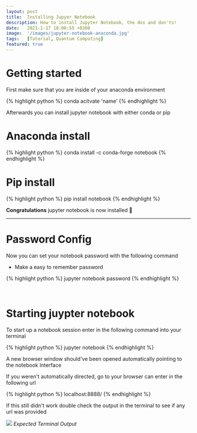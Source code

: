 ```yaml
---
layout: post
title:  Installing Jupyer Notebook
description: How to install Jupyter Notebook, the dos and don'ts!
date:   2021-1-17 18:00:55 +0300
image:  '/images/jupyter-notebook-anaconda.jpg'
tags:   [Tutorial, Quantum Computing]
featured: true
---
```


# Getting started 

First make sure that you are inside of your anaconda environment

{% highlight python %}
conda acitvate 'name'
{% endhighlight %}


Afterwards you can install jupyter notebook with either conda or pip

# Anaconda install

{% highlight python %}
conda install -c conda-forge notebook
{% endhighlight %}


# Pip install 

{% highlight python %}
pip install notebook
{% endhighlight %}


**Congratulations** jupyter notebook is now installed 🎉

<hr>

# Password Config

Now you can set your notebook password with the following command

* Make a easy to remember password

{% highlight python %}
jupyter notebook password
{% endhighlight %}

<br>

# Starting juypter notebook 

To start up a notebook session enter in the following command into your terminal 

{% highlight python %}
jupyter notebook
{% endhighlight %}

A new browser window should've been opened automatically pointing to the notebook Interface

If you weren't automatically directed, go to your browser can enter in the following url

{% highlight python %}
localhost:8888/
{% endhighlight %}

If this still didn't work double check the output in the terminal to see if any url was provided 

![]({{site.baseurl}}/images/jupyter-notebook-tutorial.jpg)
*Expected Terminal Output*
